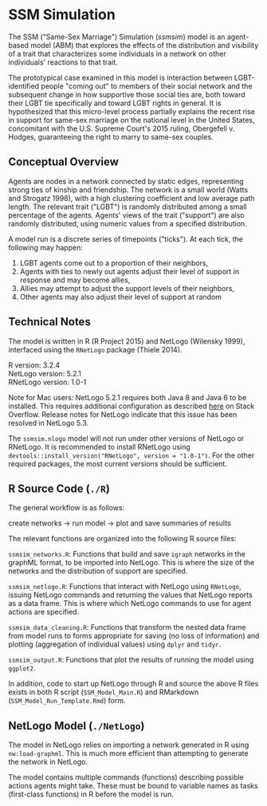 # SSM Simulation

The SSM ("Same-Sex Marriage") Simulation (*ssmsim*) model is an agent-based model (ABM) that explores the effects of the distribution and visibility of a trait that characterizes some individuals in a network on other individuals' reactions to that trait.

The prototypical case examined in this model is interaction between LGBT-identified people "coming out" to members of their social network and the subsequent change in how supportive those social ties are, both toward their LGBT tie specifically and toward LGBT rights in general. It is hypothesized that this micro-level process partially explains the recent rise in support for same-sex marriage on the national level in the United States, concomitant with the U.S. Supreme Court's 2015 ruling, Obergefell v. Hodges, guaranteeing the right to marry to same-sex couples.

## Conceptual Overview

Agents are nodes in a network connected by static edges, representing strong ties of kinship and friendship. The network is a small world (Watts and Strogatz 1998), with a high clustering coefficient and low average path length. The relevant trait ("LGBT") is randomly distributed among a small percentage of the agents. Agents' views of the trait ("support") are also randomly distributed, using numeric values from a specified distribution.   

A model run is a discrete series of timepoints ("ticks"). At each tick, the following may happen:

1. LGBT agents come out to a proportion of their neighbors,
2. Agents with ties to newly out agents adjust their level of support in response and may become allies,
3. Allies may attempt to adjust the support levels of their neighbors,
4. Other agents may also adjust their level of support at random


## Technical Notes

The model is written in R (R Project 2015) and NetLogo (Wilensky 1999), interfaced using the `RNetLogo` package (Thiele 2014).

R version: 3.2.4  
NetLogo version: 5.2.1  
RNetLogo version: 1.0-1  

Note for Mac users: NetLogo 5.2.1 requires both Java 8 and Java 6 to be installed. This requires additional configuration as described [here](http://stackoverflow.com/questions/26618105/rnetlogo-not-working-on-mac-yosemite/) on Stack Overflow. Release notes for NetLogo indicate that this issue has been resolved in NetLogo 5.3.

The `ssmsim.nlogo` model will not run under other versions of NetLogo or RNetLogo. It is recommended to install RNetLogo using `devtools::install_version("RNetLogo", version = "1.0-1")`. For the other required packages, the most current versions should be sufficient.

## R Source Code (`./R`)

The general workflow is as follows:

create networks -> run model -> plot and save summaries of results

The relevant functions are organized into the following R source files:

`ssmsim_networks.R`: Functions that build and save `igraph` networks in the graphML format, to be imported into NetLogo. This is where the size of the networks and the distribution of support are specified.

`ssmsim_netlogo.R`: Functions that interact with NetLogo using `RNetLogo`, issuing NetLogo commands and returning the values that NetLogo reports as a data frame. This is where which NetLogo commands to use for agent actions are specified.

`ssmsim_data_cleaning.R`: Functions that transform the nested data frame from model runs to forms appropriate for saving (no loss of information) and plotting (aggregation of individual values) using `dplyr` and `tidyr`.

`ssmsim_output.R`: Functions that plot the results of running the model using `ggplot2`.

In addition, code to start up NetLogo through R and source the above R files exists in both R script (`SSM_Model_Main.R`) and RMarkdown (`SSM_Model_Run_Template.Rmd`) form.

## NetLogo Model (`./NetLogo`)

The model in NetLogo relies on importing a network generated in R using `nw:load-graphml`. This is much more efficient than attempting to generate the network in NetLogo.

The model contains multiple commands (functions) describing possible actions agents might take. These must be bound to variable names as tasks (first-class functions) in R before the model is run.
